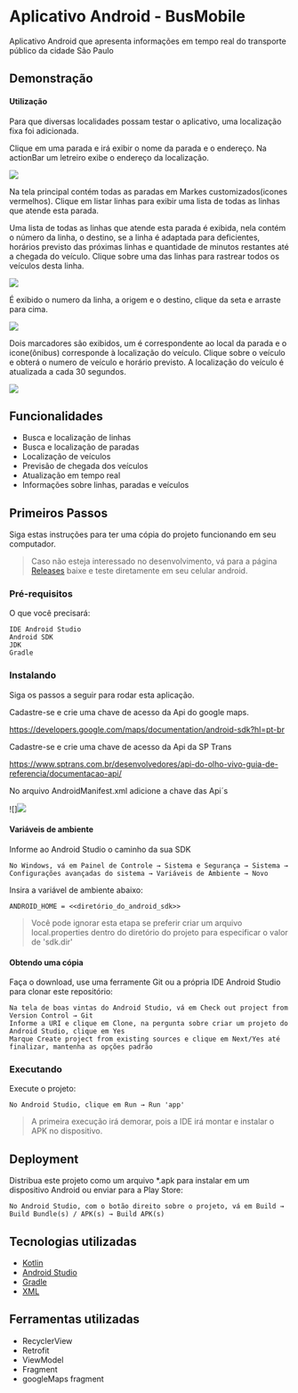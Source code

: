 # Aplicativo Android - BusMobile


Aplicativo Android que apresenta informações em tempo real do transporte público da cidade São Paulo


## Demonstração

#### Utilização

Para que diversas localidades possam testar o aplicativo, uma localização fixa foi adicionada.



Clique em uma parada e irá exibir o nome da parada e o endereço. Na actionBar um letreiro exibe o endereço da localização.

![](https://github.com/thibbatista/BusMobile/blob/main/fotosReadMe/foto1.jpg)


Na tela principal contém todas as paradas em Markes customizados(icones vermelhos). Clique em listar linhas para exibir uma lista de todas as linhas que atende esta parada.



Uma lista de todas as linhas que atende esta parada é exibida, nela contém o número da linha, o destino, se a linha é adaptada para deficientes, horários previsto das próximas linhas e quantidade de minutos restantes até a chegada do veículo.
Clique sobre uma das linhas para rastrear todos os veículos desta linha.

 ![](https://github.com/thibbatista/BusMobile/blob/main/fotosReadMe/foto3.jpg)
 
É exibido o numero da linha, a origem e o destino, clique da seta e arraste para cima.

 ![](https://github.com/thibbatista/BusMobile/blob/main/fotosReadMe/foto4.jpg)
 
Dois marcadores são exibidos, um é correspondente ao local da parada e o icone(ônibus) corresponde à localização do veículo.
Clique sobre o veículo e obterá o numero de veículo e horário previsto.
A localização do veículo é atualizada a cada 30 segundos.

![](https://github.com/thibbatista/BusMobile/blob/main/fotosReadMe/foto5.jpg)



## Funcionalidades

* Busca e localização de linhas
* Busca e localização de paradas
* Localização de veículos
* Previsão de chegada dos veículos
* Atualização em tempo real
* Informações sobre linhas, paradas e veículos

## Primeiros Passos

Siga estas instruções para ter uma cópia do projeto funcionando em seu computador.

> Caso não esteja interessado no desenvolvimento, vá para a página [Releases](https://github.com/thibbatista/BusMobile/releases) baixe e teste diretamente em seu celular android.

### Pré-requisitos

O que você precisará:

```
IDE Android Studio
Android SDK
JDK
Gradle
```

### Instalando

Siga os passos a seguir para rodar esta aplicação.

Cadastre-se e crie uma chave de acesso da Api do google maps.

https://developers.google.com/maps/documentation/android-sdk?hl=pt-br

Cadastre-se e crie uma chave de acesso da Api da SP Trans

https://www.sptrans.com.br/desenvolvedores/api-do-olho-vivo-guia-de-referencia/documentacao-api/

No arquivo AndroidManifest.xml adicione a chave das Api´s

![]![](https://github.com/thibbatista/BusMobile/blob/main/fotosReadMe/manifest.png)


#### Variáveis de ambiente

Informe ao Android Studio o caminho da sua SDK

```
No Windows, vá em Painel de Controle → Sistema e Segurança → Sistema → Configurações avançadas do sistema → Variáveis de Ambiente → Novo
```

Insira a variável de ambiente abaixo:

```
ANDROID_HOME = <<diretório_do_android_sdk>>
```

> Você pode ignorar esta etapa se preferir criar um arquivo local.properties dentro do diretório do projeto para especificar o valor de 'sdk.dir'

#### Obtendo uma cópia

Faça o download, use uma ferramente Git ou a própria IDE Android Studio para clonar este repositório:

```
Na tela de boas vintas do Android Studio, vá em Check out project from Version Control → Git
Informe a URI e clique em Clone, na pergunta sobre criar um projeto do Android Studio, clique em Yes
Marque Create project from existing sources e clique em Next/Yes até finalizar, mantenha as opções padrão
```

### Executando

Execute o projeto:

```
No Android Studio, clique em Run → Run 'app'
```

> A primeira execução irá demorar, pois a IDE irá montar e instalar o APK no dispositivo.


## Deployment

Distribua este projeto como um arquivo *.apk para instalar em um dispositivo Android ou enviar para a Play Store:

```
No Android Studio, com o botão direito sobre o projeto, vá em Build → Build Bundle(s) / APK(s) → Build APK(s)
```

## Tecnologias utilizadas

* [Kotlin](https://kotlinlang.org/)
* [Android Studio](https://developer.android.com/studio)
* [Gradle](https://gradle.org/)
* [XML](https://fontawesome.com/)

## Ferramentas utilizadas

* RecyclerView
* Retrofit
* ViewModel
* Fragment
* googleMaps fragment



